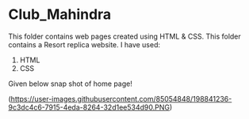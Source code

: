 # Club_Mahindra

This folder contains web pages created using HTML & CSS. This folder contains a Resort replica website. I have used:

1. HTML
2. CSS

Given below snap shot of home page!

(https://user-images.githubusercontent.com/85054848/198841236-9c3dc4c6-7915-4eda-8264-32d1ee534d90.PNG)
